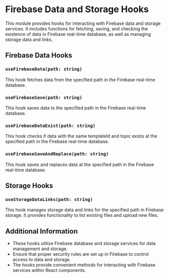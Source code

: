 # Firebase Data and Storage Hooks

This module provides hooks for interacting with Firebase data and storage services. It includes functions for fetching, saving, and checking the existence of data in Firebase real-time database, as well as managing storage data and links.

## Firebase Data Hooks

### `useFirebaseData(path: string)`

This hook fetches data from the specified path in the Firebase real-time database.

### `useFirebaseSave(path: string)`

This hook saves data to the specified path in the Firebase real-time database.

### `useFirebaseDataExist(path: string)`

This hook checks if data with the same templateId and topic exists at the specified path in the Firebase real-time database.

### `useFirebaseSaveAndReplace(path: string)`

This hook saves and replaces data at the specified path in the Firebase real-time database.

## Storage Hooks

### `useStorageDataLinks(path: string)`

This hook manages storage data and links for the specified path in Firebase storage. It provides functionality to list existing files and upload new files.

## Additional Information

- These hooks utilize Firebase database and storage services for data management and storage.
- Ensure that proper security rules are set up in Firebase to control access to data and storage.
- The hooks provide convenient methods for interacting with Firebase services within React components.
